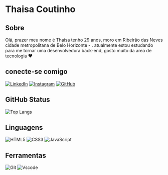
# Thaisa Coutinho

## Sobre

Olá, prazer meu nome é Thaisa tenho 29 anos, moro em Ribeirão das Neves cidade metropolitana de Belo Horizonte - .
atualmente estou estudando para me tornar uma desenvolvedora back-end, gosto muito da area de tecnologia ❤️ 


## conecte-se comigo
[![LinkedIn](https://img.shields.io/badge/LinkedIn-0077B5?style=for-the-badge&logo=linkedin&logoColor=fff)](https://www.linkedin.com/in/alexia-gobi-a54b65287/) [![Instagram](https://img.shields.io/badge/-Instagram-%23E4405F?style=for-the-badge&logo=instagram&logoColor=white)](https://www.instagram.com/alexiagobii/)
[![GitHub](https://img.shields.io/badge/GitHub-100000?style=for-the-badge&logo=github&logoColor=white)](https://github.com/Alexia-gobi) 

 
## GitHub Status
![Top Langs](https://github-readme-stats-git-masterrstaa-rickstaa.vercel.app/api/top-langs/?username=ALEXIA-GOBI&layout=compact&bg_color=000&border_color=30A3DC&title_color=E94D5F&text_color=FFF)


## Linguagens 
![HTML5](https://img.shields.io/badge/HTML5-E34F26?style=for-the-badge&logo=html5&logoColor=white)
![CSS3](https://img.shields.io/badge/CSS3-1572B6?style=for-the-badge&logo=css3&logoColor=white)
![JavaScript](https://img.shields.io/badge/JavaScript-F7DF1E?style=for-the-badge&logo=javascript&logoColor=black)

## Ferramentas

![Git](https://img.shields.io/badge/GIT-E44C30?style=for-the-badge&logo=git&logoColor=white)
![Vscode](https://img.shields.io/badge/Vscode-007ACC?style=for-the-badge&logo=visual-studio-code&logoColor=white)
